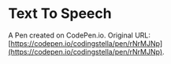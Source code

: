 # Text To Speech 

A Pen created on CodePen.io. Original URL: [https://codepen.io/codingstella/pen/rNrMJNp](https://codepen.io/codingstella/pen/rNrMJNp).

